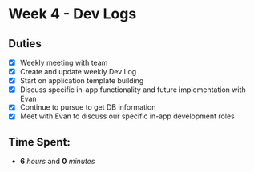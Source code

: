 # Week 4 - Dev Logs

## Duties
 - [X] Weekly meeting with team
 - [X] Create and update weekly Dev Log
 - [X] Start on application template building
 - [X] Discuss specific in-app functionality and future implementation with Evan
 - [X] Continue to pursue to get DB information
 - [X] Meet with Evan to discuss our specific in-app development roles

## Time Spent:
* **6** _hours_ and **0** _minutes_
